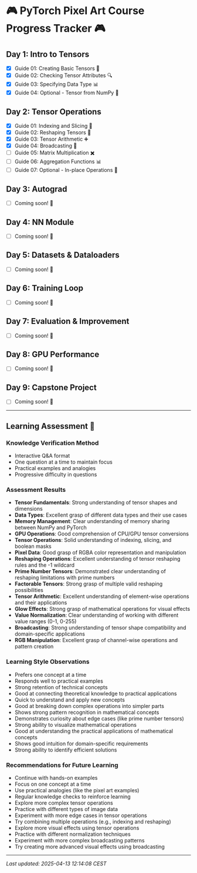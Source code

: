 # 🎮 PyTorch Pixel Art Course Progress Tracker 🎮

## Day 1: Intro to Tensors

- [x] Guide 01: Creating Basic Tensors 🎨
- [x] Guide 02: Checking Tensor Attributes 🔍
- [x] Guide 03: Specifying Data Type 📊
- [x] Guide 04: Optional - Tensor from NumPy 🔄

## Day 2: Tensor Operations

- [x] Guide 01: Indexing and Slicing 🎯
- [x] Guide 02: Reshaping Tensors 🔄
- [x] Guide 03: Tensor Arithmetic ➕
- [x] Guide 04: Broadcasting 📡
- [ ] Guide 05: Matrix Multiplication ✖️
- [ ] Guide 06: Aggregation Functions 📊
- [ ] Guide 07: Optional - In-place Operations 🔄

## Day 3: Autograd

- [ ] Coming soon! 🚀

## Day 4: NN Module

- [ ] Coming soon! 🚀

## Day 5: Datasets & Dataloaders

- [ ] Coming soon! 🚀

## Day 6: Training Loop

- [ ] Coming soon! 🚀

## Day 7: Evaluation & Improvement

- [ ] Coming soon! 🚀

## Day 8: GPU Performance

- [ ] Coming soon! 🚀

## Day 9: Capstone Project

- [ ] Coming soon! 🚀

---

## Learning Assessment 🧠

### Knowledge Verification Method

- Interactive Q&A format
- One question at a time to maintain focus
- Practical examples and analogies
- Progressive difficulty in questions

### Assessment Results

- **Tensor Fundamentals**: Strong understanding of tensor shapes and dimensions
- **Data Types**: Excellent grasp of different data types and their use cases
- **Memory Management**: Clear understanding of memory sharing between NumPy and PyTorch
- **GPU Operations**: Good comprehension of CPU/GPU tensor conversions
- **Tensor Operations**: Solid understanding of indexing, slicing, and boolean masks
- **Pixel Data**: Good grasp of RGBA color representation and manipulation
- **Reshaping Operations**: Excellent understanding of tensor reshaping rules and the -1 wildcard
- **Prime Number Tensors**: Demonstrated clear understanding of reshaping limitations with prime numbers
- **Factorable Tensors**: Strong grasp of multiple valid reshaping possibilities
- **Tensor Arithmetic**: Excellent understanding of element-wise operations and their applications
- **Glow Effects**: Strong grasp of mathematical operations for visual effects
- **Value Normalization**: Clear understanding of working with different value ranges (0-1, 0-255)
- **Broadcasting**: Strong understanding of tensor shape compatibility and domain-specific applications
- **RGB Manipulation**: Excellent grasp of channel-wise operations and pattern creation

### Learning Style Observations

- Prefers one concept at a time
- Responds well to practical examples
- Strong retention of technical concepts
- Good at connecting theoretical knowledge to practical applications
- Quick to understand and apply new concepts
- Good at breaking down complex operations into simpler parts
- Shows strong pattern recognition in mathematical concepts
- Demonstrates curiosity about edge cases (like prime number tensors)
- Strong ability to visualize mathematical operations
- Good at understanding the practical applications of mathematical concepts
- Shows good intuition for domain-specific requirements
- Strong ability to identify efficient solutions

### Recommendations for Future Learning

- Continue with hands-on examples
- Focus on one concept at a time
- Use practical analogies (like the pixel art examples)
- Regular knowledge checks to reinforce learning
- Explore more complex tensor operations
- Practice with different types of image data
- Experiment with more edge cases in tensor operations
- Try combining multiple operations (e.g., indexing and reshaping)
- Explore more visual effects using tensor operations
- Practice with different normalization techniques
- Experiment with more complex broadcasting patterns
- Try creating more advanced visual effects using broadcasting

---

_Last updated: 2025-04-13 12:14:08 CEST_
